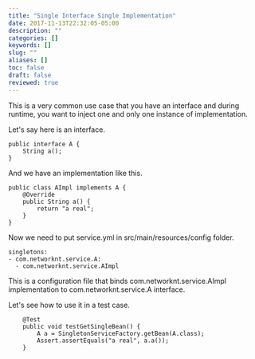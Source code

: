 ```yaml
---
title: "Single Interface Single Implementation"
date: 2017-11-13T22:32:05-05:00
description: ""
categories: []
keywords: []
slug: ""
aliases: []
toc: false
draft: false
reviewed: true
---
```


This is a very common use case that you have an interface and during runtime, you want
to inject one and only one instance of implementation. 

Let's say here is an interface. 

```
public interface A {
    String a();
}
```

And we have an implementation like this.

```
public class AImpl implements A {
    @Override
    public String a() {
        return "a real";
    }
}
```

Now we need to put service.yml in src/main/resources/config folder.

```
singletons:
- com.networknt.service.A:
  - com.networknt.service.AImpl

```

This is a configuration file that binds com.networknt.service.AImpl implementation
to com.networknt.service.A interface. 

Let's see how to use it in a test case. 

```
    @Test
    public void testGetSingleBean() {
        A a = SingletonServiceFactory.getBean(A.class);
        Assert.assertEquals("a real", a.a());
    }

```
